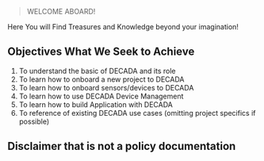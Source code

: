 > WELCOME ABOARD!

Here You will Find Treasures and Knowledge beyond your imagination!

## Objectives What We Seek to Achieve

1. To understand the basic of DECADA and its role
2. To learn how to onboard a new project to DECADA
3. To learn how to onboard sensors/devices to DECADA
4. To learn how to use DECADA Device Management
5. To learn how to build Application with DECADA
6. To reference of existing DECADA use cases (omitting project specifics if possible)  

## Disclaimer that is not a policy documentation





